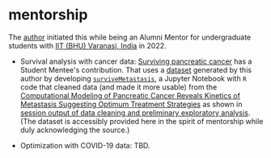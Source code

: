 # mentorship
The [author](mailto:yadevinit@gmail.com) initiated this while being an Alumni Mentor for undergraduate students with [IIT (BHU) Varanasi, India](https://saic.iitbhu.ac.in/) in 2022.

-  Survival analysis with cancer data: [Surviving pancreatic cancer](https://github.com/Anchaliya75/Pancreatic-Cancer-Research-Paper-Implementation#pancreatic-cancer) has a Student Mentee's contribution. That uses a [dataset](./mmc1tabS1a-202204281228.csv) generated by this author by developing [`surviveMetastasis`](./surviveMetastasis-2022Apr28-1229.ipynb), a Jupyter Notebook with `R` code that cleaned data (and made it more usable) from the [Computational Modeling of Pancreatic Cancer Reveals Kinetics of Metastasis Suggesting Optimum Treatment Strategies](https://doi.org/10.1016/j.cell.2011.11.060) as shown in [session output of data cleaning and preliminary exploratory analysis](./surviveMetastasis-2022Apr28-1230.pdf). (The dataset is accessibly provided here in the spirit of mentorship while duly acknowledging the source.)

-  Optimization with COVID-19 data: TBD.
